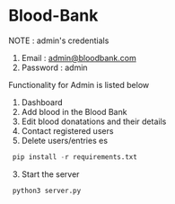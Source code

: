 # Blood-Bank

NOTE : admin's credentials

1. Email : admin@bloodbank.com
2. Password : admin

Functionality for Admin is listed below

1. Dashboard
2. Add blood in the Blood Bank
3. Edit blood donatations and their details
4. Contact registered users
5. Delete users/entries
es

```python
 pip install -r requirements.txt
```
3. Start the server

```python
 python3 server.py
```
